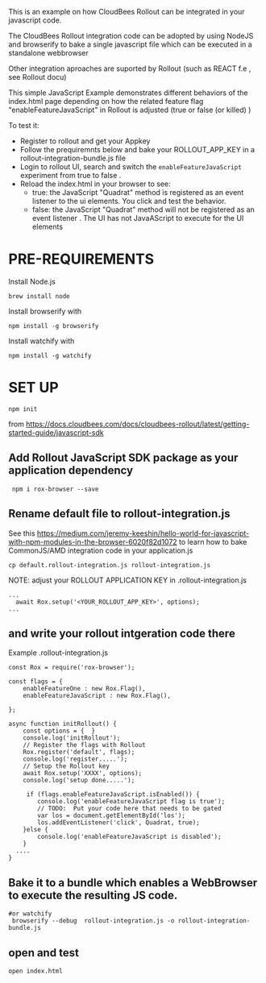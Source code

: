This is an example on how CloudBees Rollout can be integrated in your javascript code.

The CloudBees Rollout integration code can be adopted by using NodeJS and browserify to bake a single javascript file which can be executed in a standalone webbrowser 

Other integration aproaches are suported by Rollout (such as REACT f.e , see Rollout docu) 


This simple JavaScript  Example demonstrates different behaviors of the index.html page depending on how the related feature flag "enableFeatureJavaScript" in Rollout is adjusted  (true or false (or killed) )

To test it:

* Register to rollout and get your Appkey  
* Follow the prequiremnts below and bake your ROLLOUT_APP_KEY  in a rollout-integration-bundle.js file
* Login to rollout UI, search and switch the `enableFeatureJavaScript` experiment from true to false . 
* Reload the index.html in your browser to see:
  * true:  the JavaScript "Quadrat" method is registered as an event listener to the ui elements. You  click and test the behavior. 
  * false: the JavaScript "Quadrat" method will not be registered as an event listener . The UI has not JavaAScript to execute for the UI elements

# PRE-REQUIREMENTS

Install Node.js
```
brew install node

```

Install browserify with 
```
npm install -g browserify
```

Install watchify with 
```
npm install -g watchify
```

# SET UP

```
npm init
```

from https://docs.cloudbees.com/docs/cloudbees-rollout/latest/getting-started-guide/javascript-sdk
## Add Rollout JavaScript SDK package as your application dependency
```
 npm i rox-browser --save
```

## Rename default file to rollout-integration.js 
See this https://medium.com/jeremy-keeshin/hello-world-for-javascript-with-npm-modules-in-the-browser-6020f82d1072
to learn how to bake CommonJS/AMD  integration code in your application.js

```
cp default.rollout-integration.js rollout-integration.js
```

NOTE: adjust your ROLLOUT APPLICATION KEY in  .rollout-integration.js
```
...
  await Rox.setup('<YOUR_ROLLOUT_APP_KEY>', options);
...
```

## and write your rollout intgeration code there

Example
.rollout-integration.js
```
const Rox = require('rox-browser');

const flags = {
    enableFeatureOne : new Rox.Flag(),
    enableFeatureJavaScript : new Rox.Flag(),

};

async function initRollout() {
    const options = {  }
    console.log('initRollout');
    // Register the flags with Rollout
    Rox.register('default', flags);
    console.log('register.....');
    // Setup the Rollout key
    await Rox.setup('XXXX', options);
    console.log('setup done.....');
    
     if (flags.enableFeatureJavaScript.isEnabled()) {
        console.log('enableFeatureJavaScript flag is true');
        // TODO:  Put your code here that needs to be gated
        var los = document.getElementById('los');
        los.addEventListener('click', Quadrat, true);
    }else {
        console.log('enableFeatureJavaScript is disabled');
    }
  ....
}
```

## Bake it to a bundle which enables a WebBrowser to execute the resulting JS code. 
```
#or watchify 
 browserify --debug  rollout-integration.js -o rollout-integration-bundle.js
```

## open and test  

```
open index.html 
```



